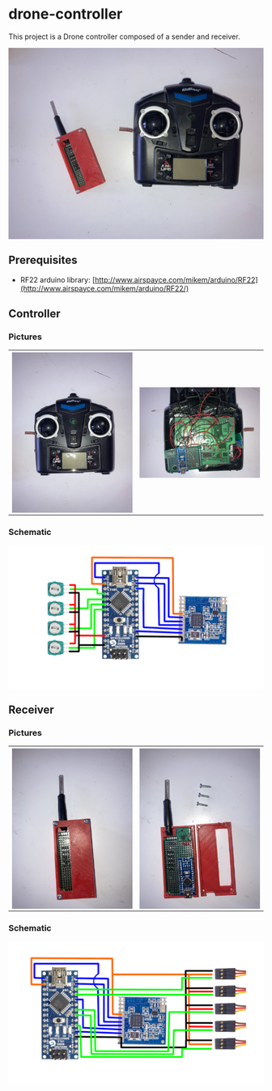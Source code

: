# drone-controller

This project is a Drone controller composed of a sender and receiver.

<img src="img/Sender-receiver.jpg"
      alt="Picture" 
      width="800" 
      style="display: block; margin: 0 auto" />

  
## Prerequisites
* RF22 arduino library: [http://www.airspayce.com/mikem/arduino/RF22](http://www.airspayce.com/mikem/arduino/RF22/)


## Controller
### Pictures

<table>
  <tr>
    <th>
      <img src="img/controller.jpg" 
            alt="Picture" 
            width="400" 
            style="display: block; margin: 0 auto" />
    </th>
    <th>
      <img src="img/controller-opened.jpg" 
            alt="Picture" 
            width="400" 
            style="display: block; margin: 0 auto" />
    </th>
  </tr>
</table>

### Schematic
<img src="img/schematic-sender.png" 
            alt="Picture" 
            width="800" 
            style="display: block; margin: 0 auto" />

## Receiver
### Pictures

<table>
  <tr>
    <th>
      <img src="img/receiver.jpg" 
            width="400" 
            alt="Picture" 
            style="display: block; margin: 0 auto" />
    </th>
    <th>
      <img src="img/receiver-opened.jpg" 
            alt="Picture" 
            width="400" 
            style="display: block; margin: 0 auto" />
    </th>
  </tr>
</table>

### Schematic
<img src="img/schematic-receiver.png" 
            alt="Picture" 
            width="800" 
            style="display: block; margin: 0 auto" />
